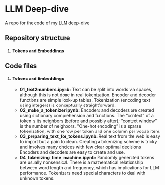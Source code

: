 # LLM Deep-dive
A repo for the code of my LLM deep-dive

## Repository structure
1. #### Tokens and Embeddings

## Code files
1. #### Tokens and Embeddings
   - **01_text2numbers.ipynb:** Text can be split into words via spaces, although this is not done in real tokenization. Encoder and decoder functions are simple look-up tables. Tokenization (encoding text using integers) is conceptually straightforward.
   - **02_make_a_tokenizer.ipynb:** Encoders and decoders are created using dictionary comprehension and functions. The “context” of a token is its neighbors (before and possibly after); “context window” is the number of neighbors. "One-hot encoding” is a sparse tokenization, with one row per token and one column per vocab item.
   - **03_preparing_text_for_tokens.ipynb:** Real text from the web is easy to import but a pain to clean. Creating a tokenizing scheme is tricky and involves many choices with few clear optimal decisions Encoders and decoders are easy to create and use.
   - **04_tokenizing_time_machine.ipynb:** Randomly generated tokens are usually nonsensical. There is a mathematical relationship between word length and frequency, which has implications for LLM performance. Tokenizers need special characters to deal with unknown tokens.